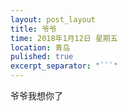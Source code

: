 ```yaml
---
layout: post_layout
title: 爷爷
time: 2018年1月12日 星期五
location: 青岛
pulished: true
excerpt_separator: "```"
---
```


爷爷我想你了


